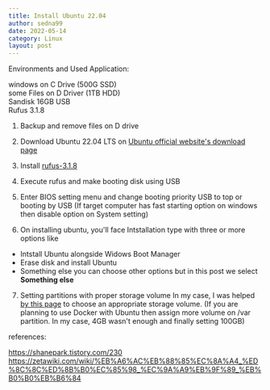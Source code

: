 ```yaml
---
title: Install Ubuntu 22.04
author: sedna99
date: 2022-05-14
category: Linux
layout: post
---
```


Environments and Used Application: 

windows on C Drive (500G SSD)  
some Files on D Driver (1TB HDD)  
Sandisk 16GB USB  
Rufus 3.1.8  

1. Backup and remove files on D drive

2. Download Ubuntu 22.04 LTS on [Ubuntu official website's download page][UbuntuOfficial]

3. Install [rufus-3.1.8][rufusDownload]

4. Execute rufus and make booting disk using USB

5. Enter BIOS setting menu and change booting priority USB to top or booting by USB
(If target computer has fast starting option on windows then disable option on System setting)

6. On installing ubuntu, you'll face Intstallation type with three or more options like
  * Intstall Ubuntu alongside Widows Boot Manager
  * Erase disk and install Ubuntu
  * Something else
  you can choose other options but in this post we select **Something else**
  
7. Setting partitions with proper storage volume In my case, I was helped [by this page][settingPartition] to choose an appropriate storage volume.
(If you are planning to use Docker with Ubuntu then assign more volume on /var partition. In my case, 4GB wasn't enough and finally setting 100GB)

references:

  https://shanepark.tistory.com/230
  https://zetawiki.com/wiki/%EB%A6%AC%EB%88%85%EC%8A%A4_%ED%8C%8C%ED%8B%B0%EC%85%98_%EC%9A%A9%EB%9F%89_%EB%B0%B0%EB%B6%84

[UbuntuOfficial]: https://ubuntu.com/download/desktop
[rufusDownload]: https://rufus.ie/ko/
[settingPartition]: https://zetawiki.com/wiki/%EB%A6%AC%EB%88%85%EC%8A%A4_%ED%8C%8C%ED%8B%B0%EC%85%98_%EC%9A%A9%EB%9F%89_%EB%B0%B0%EB%B6%84
